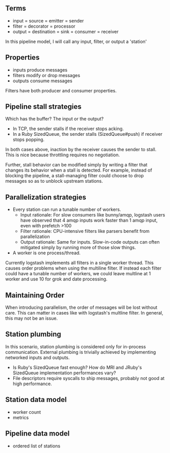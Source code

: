 ## Terms

* input = source = emitter = sender
* filter = decorator = processor 
* output = destination = sink = consumer = receiver

In this pipeline model, I will call any input, filter, or output a 'station'

## Properties

* inputs produce messages
* filters modify or drop messages
* outputs consume messages

Filters have both producer and consumer properties.

## Pipeline stall strategies

Which has the buffer? The input or the output?

* In TCP, the sender stalls if the receiver stops acking.
* In a Ruby SizedQueue, the sender stalls (SizedQueue#push) if receiver stops popping.

In both cases above, inaction by the receiver causes the sender to stall. This is nice because throttling requires no negotiation. 

Further, stall behavior can be modified simply by writing a filter that changes its behavior when a stall is detected. For example, instead of blocking the pipeline, a stall-managing filter could choose to drop messages so as to unblock upstream stations.

## Parallelization strategies

* Every station can run a tunable number of workers.
  * Input rationale: For slow consumers like bunny/amqp, logstash users have observed that 4 amqp inputs work faster than 1 amqp input, even with prefetch >100
  * Filter rationale: CPU-intensive filters like parsers benefit from parallelization
  * Output rationale: Same for inputs. Slow-in-code outputs can often mitigated simply by running more of those slow things.
* A worker is one process/thread.

Currently logstash implements all filters in a single worker thread. This causes order problems when using the multiline filter. If instead each filter could have a tunable number of workers, we could leave multline at 1 worker and use 10 for grok and date processing.

## Maintaining Order

When introducing parallelism, the order of messages will be lost without care. This can matter in cases like with logstash's multline filter. In general, this may not be an issue.

## Station plumbing

In this scenario, station plumbing is considered only for in-process communication. External plumbing is trivially achieved by implementing networked inputs and outputs.

* Is Ruby's SizedQueue fast enough? How do MRI and JRuby's SizedQueue implementation performances vary?
* File descriptors require syscalls to ship messages, probably not good at high performance.

## Station data model

* worker count
* metrics

## Pipeline data model

* ordered list of stations
